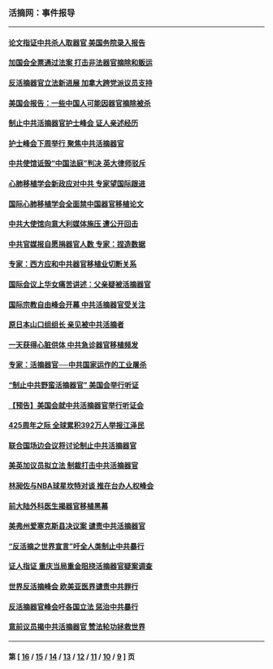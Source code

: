 ### 活摘网：事件报导
---
#### [论文指证中共杀人取器官 美国务院录入报告](../../pages/nf5877/n13999890.md?06140430) 
#### [加国会全票通过法案 打击非法器官摘除和贩运](../../pages/nf5877/n13884924.md?06140430) 
#### [反活摘器官立法新进展 加拿大跨党派议员支持](../../pages/nf5877/n13876061.md?06140430) 
#### [美国会报告：一些中国人可能因器官摘除被杀](../../pages/nf5877/n13867964.md?06140430) 
#### [制止中共活摘器官护士峰会 证人亲述经历](../../pages/nf5877/n13859007.md?06140430) 
#### [护士峰会下周举行 聚焦中共活摘器官](../../pages/nf5877/n13855418.md?06140430) 
#### [中共使馆诋毁“中国法庭”判决 英大律师驳斥](../../pages/nf5877/n13833945.md?06140430) 
#### [心肺移植学会新政应对中共 专家望国际跟进](../../pages/nf5877/n13829043.md?06140430) 
#### [国际心肺移植学会全面禁中国器官移植论文](../../pages/nf5877/n13827785.md?06140430) 
#### [中共大使馆向意大利媒体施压 遭公开回击](../../pages/nf5877/n13826038.md?06140430) 
#### [中共官媒报自愿捐器官人数 专家：捏造数据](../../pages/nf5877/n13814130.md?06140430) 
#### [专家：西方应和中共器官移植业切断关系](../../pages/nf5877/n13772828.md?06140430) 
#### [国际会议上华女痛苦讲述：父亲疑被活摘器官](../../pages/nf5877/n13771583.md?06140430) 
#### [国际宗教自由峰会开幕 中共活摘器官受关注](../../pages/nf5877/n13769995.md?06140430) 
#### [原日本山口组组长 亲见被中共活摘者](../../pages/nf5877/n13767360.md?06140430) 
#### [一天获得心脏供体 中共急诊器官移植频发](../../pages/nf5877/n13764689.md?06140430) 
#### [专家：活摘器官──中共国家运作的工业屠杀](../../pages/nf5877/n13761178.md?06140430) 
#### [“制止中共野蛮活摘器官” 美国会举行听证](../../pages/nf5877/n13735831.md?06140430) 
#### [【预告】美国会就中共活摘器官举行听证会](../../pages/nf5877/n13732843.md?06140430) 
#### [425周年之际 全球累积392万人举报江泽民](../../pages/nf5877/n13719232.md?06140430) 
#### [联合国场边会议将讨论制止中共活摘器官](../../pages/nf5877/n13656361.md?06140430) 
#### [美英加议员拟立法 制裁打击中共活摘器官](../../pages/nf5877/n13430251.md?06140430) 
#### [林昶佐与NBA球星坎特对谈 推在台办人权峰会](../../pages/nf5877/n13414467.md?06140430) 
#### [前大陆外科医生揭器官移植黑幕](../../pages/nf5877/n13401416.md?06140430) 
#### [美弗州爱塞克斯县决议案 谴责中共活摘器官](../../pages/nf5877/n13320919.md?06140430) 
#### [“反活摘之世界宣言”吁全人类制止中共暴行](../../pages/nf5877/n13259730.md?06140430) 
#### [证人指证 重庆当局重金阻挠活摘器官疑案调查](../../pages/nf5877/n13259127.md?06140430) 
#### [世界反活摘峰会 欧美亚医界谴责中共罪行](../../pages/nf5877/n13253550.md?06140430) 
#### [反活摘器官峰会吁各国立法 惩治中共暴行](../../pages/nf5877/n13245052.md?06140430) 
#### [意前议员揭中共活摘器官 赞法轮功拯救世界](../../pages/nf5877/n13203445.md?06140430) 

---
#### 第 [ [16](./16.md?06140430) / [15](./15.md?06140430) / [14](./14.md?06140430) / [13](./13.md?06140430) / [12](./12.md?06140430) / [11](./11.md?06140430) / [10](./10.md?06140430) / [9](./9.md?06140430) ] 页
